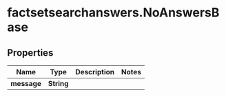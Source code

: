 # factsetsearchanswers.NoAnswersBase

## Properties

Name | Type | Description | Notes
------------ | ------------- | ------------- | -------------
**message** | **String** |  | 


